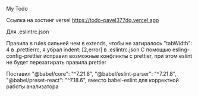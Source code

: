 My Todo

 Ссылка на хостинг versel https://todo-pavel377dq.vercel.app 

Для .eslintrc.json

  Правила в rules сильней чем в extends,
 чтобы не затиралось "tabWidth": 4 в .prettierrc,
 я убрал indent: [2,error] в .eslintrc.json
 С помощью esling-config-prettier исправил
 возможные конфликты с prettier,
 при этом eslint не будет перезатирать правила prettier



 Поставил "@babel/core": "^7.21.8",
          "@babel/eslint-parser": "^7.21.8",
          "@babel/preset-react": "^7.18.6",
 вместо babel-eslint
 для корректной работы анализатора 